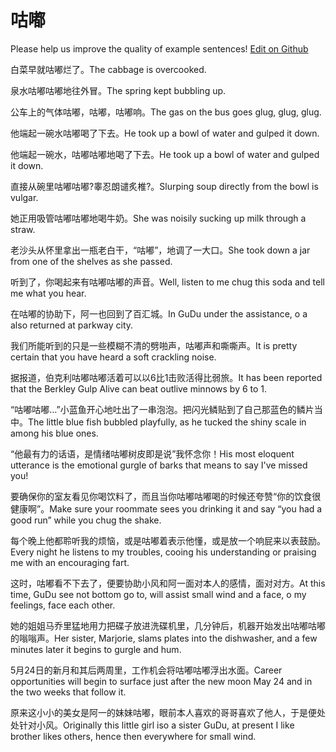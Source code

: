 # 咕嘟

Please help us improve the quality of example sentences! [Edit on Github](https://github.com/jiyushe/jiyu-example-sentence-source/blob/main/chinese/gudu_1.md)

<p><span class="chinese">白菜早就咕嘟烂了。</span><span class="english">The cabbage is overcooked.</span></p>

<p><span class="chinese">泉水咕嘟咕嘟地往外冒。</span><span class="english">The spring kept bubbling up.</span></p>

<p><span class="chinese">公车上的气体咕嘟，咕嘟，咕嘟响。</span><span class="english">The gas on the bus goes glug, glug, glug.</span></p>

<p><span class="chinese">他端起一碗水咕嘟喝了下去。</span><span class="english">He took up a bowl of water and gulped it down.</span></p>

<p><span class="chinese">他端起一碗水，咕嘟咕嘟地喝了下去。</span><span class="english">He took up a bowl of water and gulped it down.</span></p>

<p><span class="chinese">直接从碗里咕嘟咕嘟?睾忍朗谴炙椎?。</span><span class="english">Slurping soup directly from the bowl is vulgar.</span></p>

<p><span class="chinese">她正用吸管咕嘟咕嘟地喝牛奶。</span><span class="english">She was noisily sucking up milk through a straw.</span></p>

<p><span class="chinese">老沙头从怀里拿出一瓶老白干，“咕嘟”，地调了一大口。</span><span class="english">She took down a jar from one of the shelves as she passed.</span></p>

<p><span class="chinese">听到了，你喝起来有咕嘟咕嘟的声音。</span><span class="english">Well, listen to me chug this soda and tell me what you hear.</span></p>

<p><span class="chinese">在咕嘟的协助下，阿一也回到了百汇城。</span><span class="english">In GuDu under the assistance, o a also returned at parkway city.</span></p>

<p><span class="chinese">我们所能听到的只是一些模糊不清的劈啪声，咕嘟声和嘶嘶声。</span><span class="english">It is pretty certain that you have heard a soft crackling noise.</span></p>

<p><span class="chinese">据报道，伯克利咕嘟咕嘟活着可以以6比1击败活得比弱旅。</span><span class="english">It has been reported that the Berkley Gulp Alive can beat outlive minnows by 6 to 1.</span></p>

<p><span class="chinese">“咕嘟咕嘟…”小蓝鱼开心地吐出了一串泡泡。把闪光鳞贴到了自己那蓝色的鳞片当中。</span><span class="english">The little blue fish bubbled playfully, as he tucked the shiny scale in among his blue ones.</span></p>

<p><span class="chinese">“他最有力的话语，是情绪咕嘟树皮即是说”我怀念你！</span><span class="english">His most eloquent utterance is the emotional gurgle of barks that means to say I've missed you!</span></p>

<p><span class="chinese">要确保你的室友看见你喝饮料了，而且当你咕嘟咕嘟喝的时候还夸赞“你的饮食很健康啊”。</span><span class="english">Make sure your roommate sees you drinking it and say “you had a good run” while you chug the shake.</span></p>

<p><span class="chinese">每个晚上他都聆听我的烦恼，或是咕嘟着表示他懂，或是放一个响屁来以表鼓励。</span><span class="english">Every night he listens to my troubles, cooing his understanding or praising me with an encouraging fart.</span></p>

<p><span class="chinese">这时，咕嘟看不下去了，便要协助小风和阿一面对本人的感情，面对对方。</span><span class="english">At this time, GuDu see not bottom go to, will assist small wind and a face, o my feelings, face each other.</span></p>

<p><span class="chinese">她的姐姐马乔里猛地用力把碟子放进洗碟机里，几分钟后，机器开始发出咕嘟咕嘟的嗡嗡声。</span><span class="english">Her sister, Marjorie, slams plates into the dishwasher, and a few minutes later it begins to gurgle and hum.</span></p>

<p><span class="chinese">5月24日的新月和其后两周里，工作机会将咕嘟咕嘟浮出水面。</span><span class="english">Career opportunities will begin to surface just after the new moon May 24 and in the two weeks that follow it.</span></p>

<p><span class="chinese">原来这小小的美女是阿一的妹妹咕嘟，眼前本人喜欢的哥哥喜欢了他人，于是便处处针对小风。</span><span class="english">Originally this little girl iso a sister GuDu, at present I like brother likes others, hence then everywhere for small wind.</span></p>

